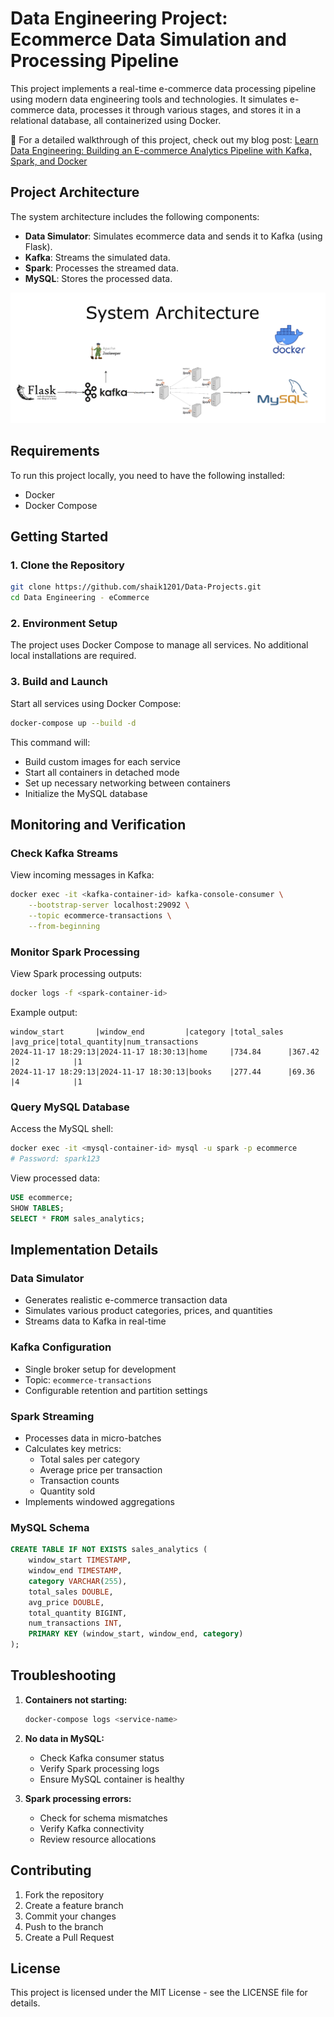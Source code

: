 # Data Engineering Project: Ecommerce Data Simulation and Processing Pipeline

This project implements a real-time e-commerce data processing pipeline using modern data engineering tools and technologies. It simulates e-commerce data, processes it through various stages, and stores it in a relational database, all containerized using Docker.

📝 For a detailed walkthrough of this project, check out my blog post: [Learn Data Engineering: Building an E-commerce Analytics Pipeline with Kafka, Spark, and Docker](https://medium.com/@kikoshai97/learn-data-engineering-building-an-e-commerce-analytics-pipeline-with-kafka-spark-and-docker-02e7d945ae6c)

## Project Architecture

The system architecture includes the following components:

- **Data Simulator**: Simulates ecommerce data and sends it to Kafka (using Flask).
- **Kafka**: Streams the simulated data.
- **Spark**: Processes the streamed data.
- **MySQL**: Stores the processed data.

![System Architecture](https://github.com/shaik1201/Data-Projects/blob/main/Data%20Engineering%20-%20eCommerce/Architecture.png)

## Requirements

To run this project locally, you need to have the following installed:

- Docker
- Docker Compose

## Getting Started

### 1. Clone the Repository

```bash
git clone https://github.com/shaik1201/Data-Projects.git
cd Data Engineering - eCommerce
```

### 2. Environment Setup

The project uses Docker Compose to manage all services. No additional local installations are required.

### 3. Build and Launch

Start all services using Docker Compose:

```bash
docker-compose up --build -d
```

This command will:
- Build custom images for each service
- Start all containers in detached mode
- Set up necessary networking between containers
- Initialize the MySQL database

## Monitoring and Verification

### Check Kafka Streams

View incoming messages in Kafka:

```bash
docker exec -it <kafka-container-id> kafka-console-consumer \
    --bootstrap-server localhost:29092 \
    --topic ecommerce-transactions \
    --from-beginning
```

### Monitor Spark Processing

View Spark processing outputs:

```bash
docker logs -f <spark-container-id>
```

Example output:
```
window_start       |window_end         |category |total_sales |avg_price|total_quantity|num_transactions
2024-11-17 18:29:13|2024-11-17 18:30:13|home     |734.84      |367.42   |2            |1
2024-11-17 18:29:13|2024-11-17 18:30:13|books    |277.44      |69.36    |4            |1
```

### Query MySQL Database

Access the MySQL shell:

```bash
docker exec -it <mysql-container-id> mysql -u spark -p ecommerce
# Password: spark123
```

View processed data:
```sql
USE ecommerce;
SHOW TABLES;
SELECT * FROM sales_analytics;
```

## Implementation Details

### Data Simulator
- Generates realistic e-commerce transaction data
- Simulates various product categories, prices, and quantities
- Streams data to Kafka in real-time

### Kafka Configuration
- Single broker setup for development
- Topic: `ecommerce-transactions`
- Configurable retention and partition settings

### Spark Streaming
- Processes data in micro-batches
- Calculates key metrics:
  - Total sales per category
  - Average price per transaction
  - Transaction counts
  - Quantity sold
- Implements windowed aggregations

### MySQL Schema
```sql
CREATE TABLE IF NOT EXISTS sales_analytics (
    window_start TIMESTAMP,
    window_end TIMESTAMP,
    category VARCHAR(255),
    total_sales DOUBLE,
    avg_price DOUBLE,
    total_quantity BIGINT,
    num_transactions INT,
    PRIMARY KEY (window_start, window_end, category)
);
```

## Troubleshooting

1. **Containers not starting:**
   ```bash
   docker-compose logs <service-name>
   ```

2. **No data in MySQL:**
   - Check Kafka consumer status
   - Verify Spark processing logs
   - Ensure MySQL container is healthy

3. **Spark processing errors:**
   - Check for schema mismatches
   - Verify Kafka connectivity
   - Review resource allocations

## Contributing

1. Fork the repository
2. Create a feature branch
3. Commit your changes
4. Push to the branch
5. Create a Pull Request

## License

This project is licensed under the MIT License - see the LICENSE file for details.